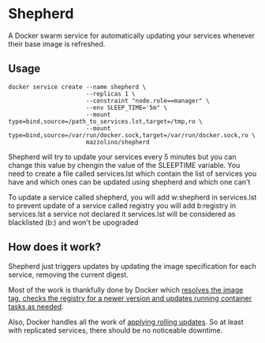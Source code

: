 # Shepherd

A Docker swarm service for automatically updating your services whenever their base image is refreshed.

## Usage

    docker service create --name shepherd \
                          --replicas 1 \
                          --constraint "node.role==manager" \
                          --env SLEEP_TIME='5m" \
                          --mount type=bind,source=/path_to_services.lst,target=/tmp,ro \
                          --mount type=bind,source=/var/run/docker.sock,target=/var/run/docker.sock,ro \
                          mazzolino/shepherd

Shepherd will try to update your services every 5 minutes but you can change this value by chengin the value of the SLEEPTIME variable.
You need to create a file called services.lst which contain the list of services you have and which ones can be updated using shepherd and which one can't 

To update a service called shepherd, you will add w:shepherd in services.lst
to prevent update of a service called registry you will add b:registry in services.lst
a service not declared it services.lst will be considered as blacklisted (b:) and won't be upograded


## How does it work?

Shepherd just triggers updates by updating the image specification for each service, removing the current digest.

Most of the work is thankfully done by Docker which [resolves the image tag, checks the registry for a newer version and updates running container tasks as needed](https://docs.docker.com/engine/swarm/services/#update-a-services-image-after-creation).

Also, Docker handles all the work of [applying rolling updates](https://docs.docker.com/engine/swarm/swarm-tutorial/rolling-update/). So at least with replicated services, there should be no noticeable downtime.
